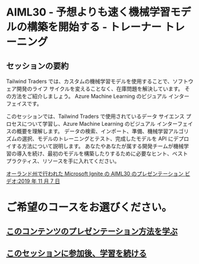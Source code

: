 
# <a name="aiml30--start-building-machine-learning-models-faster-than-you-think--train-the-trainer"></a>AIML30 - 予想よりも速く機械学習モデルの構築を開始する - トレーナー トレーニング


## <a name="session-abstract"></a>セッションの要約

Tailwind Traders では、カスタムの機械学習モデルを使用することで、ソフトウェア開発のライフ サイクルを変えることなく、在庫問題を解決しています。 その方法をご紹介しましょう。 Azure Machine Learning のビジュアル インターフェイスです。
 
このセッションでは、Tailwind Traders で使用されているデータ サイエンス プロセスについて学習し、Azure Machine Learning のビジュアル インターフェイスの概要を理解します。 データの検索、インポート、準備、機械学習アルゴリズムの選択、モデルのトレーニングとテスト、完成したモデルを API にデプロイする方法について説明します。 あなたやあなたが属する開発チームが機械学習の導入を続け、最初のモデルを構築したりするために必要なヒント、ベスト プラクティス、リソースを手に入れてください。

[オーランド州で行われた Microsoft Ignite の AIML30 のプレゼンテーション ビデオ:2019 年 11 月 7 日](https://myignite.techcommunity.microsoft.com/sessions/82993?source=sessions)

# <a name="i-want-to"></a>ご希望のコースをお選びください。
## <a name="learn-to-present-this-contentreadme-presentermd"></a>[このコンテンツのプレゼンテーション方法を学ぶ](README-Presenter.md)
## <a name="continue-learning-after-attending-this-sessionreadme-attendeemd"></a>[このセッションに参加後、学習を続ける](README-Attendee.md)
